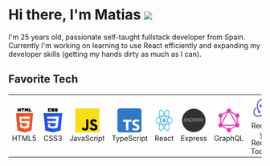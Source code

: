 <h1>Hi there, I'm Matias <img src="https://media.giphy.com/media/hvRJCLFzcasrR4ia7z/giphy.gif" width="25px"> </h1>

I'm 25 years old, passionate self-taught fullstack developer from Spain. Currently I'm working on learning to use React efficiently and expanding my developer skills (getting my hands dirty as much as I can).

## Favorite Tech
<table>
  <tr>
     <td align="center" width="96">
      <a href="">
        <img src="./logos/html5.svg" width="48" height="48" alt="Html5" />
      </a>
      <br>HTML5
    </td>
       <td align="center" width="96">
      <a href="">
        <img src="./logos/css3.svg" width="48" height="48" alt="Css3" />
      </a>
      <br>CSS3
    </td>
    <td align="center" width="96">
      <a href="">
        <img src="./logos/javascript.svg" width="48" height="48" alt="JavaScript" />
      </a>
      <br>JavaScript
    </td>
    <td align="center" width="96">
      <a href="">
        <img src="./logos/typescript.svg" width="48" height="48" alt="TypeScript" />
      </a>
      <br>TypeScript
    </td>
    <td align="center" width="96">
      <a href="" >
        <img src="./logos/react.svg" width="48" height="48" alt="React" />
      </a>
      <br>React
    </td>
    <td align="center" width="96">
      <a href="" >
        <img src="./logos/express.png" width="48" height="48" alt="Express" />
      </a>
      <br>Express
    </td>
   <td align="center" width="96">
      <a href="" >
        <img src="./logos/graphql.svg" width="48" height="48" alt="GraphQL" />
      </a>
      <br>GraphQL
    </td>
    <td align="center" width="96">
      <a href="" >
        <img src="./logos/redux.svg" width="48" height="48" alt="Redux" />
      </a>
      <br>Redux y Redux Toolkit
    </td>
    <td align="center" width="96">
      <a href="" >
        <img src="./logos/nextjs.png" width="48" height="48" alt="Next JS" />
      </a>
      <br>Next JS
    </td>
    <td align="center" width="96">
      <a href="" >
        <img src="./logos/lb4.png" width="48" height="48" alt="Loopback 4" />
      </a>
      <br>Loopback 4
    </td>
    <td align="center" width="96">
      <a href="" >
        <img src="./logos/mongodb.svg" width="48" height="48" alt="MongoDB" />
      </a>
      <br>MongoDB
    </td>
    <td align="center" width="96">
      <a href="" >
        <img src="./logos/mysql.png" width="48" height="48" alt="MySQL" />
      </a>
      <br>MySQL
    </td>
  </tr>
  </table>
